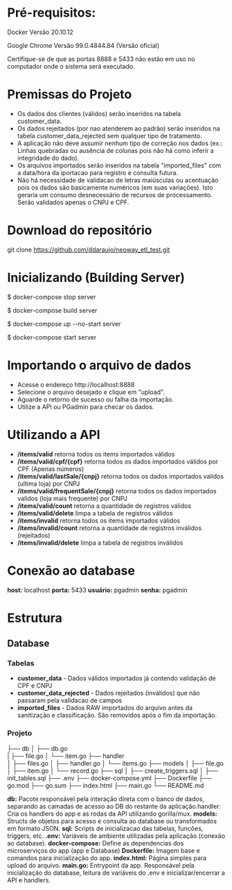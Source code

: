 # Pré-requisitos:

Docker Versão 20.10.12

Google Chrome Versão 99.0.4844.84 (Versão oficial)

Certifique-se de que as portas 8888 e 5433 não estão em uso no computador onde o sistema será executado.


# Premissas do Projeto

* Os dados dos clientes (válidos) serão inseridos na tabela customer_data.
* Os dados rejeitados (por nao atenderem ao padrão) serão inseridos na tabela customer_data_rejected sem qualquer tipo de tratamento.
* A aplicação não deve assumir nenhum tipo de correção nos dados (ex.: Linhas quebradas ou ausência de colunas pois não há como inferir a integridade do dado).
* Os arquivos importados serão inseridos na tabela "imported_files" com a data/hora da iportacao para registro e consulta futura.
* Não há necessidade de validacao de letras maiúsculas ou acentuação pois os dados são basicamente numéricos (em suas variações). Isto geraria um consumo desnecessário de recursos de processamento. Serão validados apenas o CNPJ e CPF.

# Download do repositório

git clone https://github.com/ddaraujo/neoway_etl_test.git

# Inicializando (Building Server)

$ docker-compose stop server

$ docker-compose build server

$ docker-compose up --no-start server

$ docker-compose start server


# Importando o arquivo de dados

+ Acesse o endereço http://localhost:8888
+ Selecione o arquivo desejado e clique em "upload".
+ Aguarde o retorno de sucesso ou falha da importação.
+ Utilize a API ou PGadmin para checar os dados.


# Utilizando a API

* **/items/valid**   retorna todos os items importados válidos
* **/items/valid/cpf/{cpf}**   retorna todos os dados importados válidos por CPF (Apenas números)
* **/items/valid/lastSale/{cnpj}**   retorna todos os dados importados validos (ultima loja) por CNPJ
* **/items/valid/frequentSale/{cnpj}**   retorna todos os dados importados validos (loja mais frequente) por CNPJ 
* **/items/valid/count**   retorna a quantidade de registros válidos
* **/items/valid/delete**   limpa a tabela de registros válidos
* **/items/invalid**   retorna todos os items importados válidos
* **/items/invalid/count**   retorna a quantidade de registros inválidos (rejeitados)
* **/items/invalid/delete**   limpa a tabela de registros inválidos

# Conexão ao database

**host:** localhost
**porta:** 5433
**usuário:** pgadmin
**senha:** pgadmin

# Estrutura
## Database
### Tabelas
* **customer_data** - Dados válidos importados já contendo validação de CPF e CNPJ
* **customer_data_rejected** - Dados rejeitados (inválidos) que não passaram pela validacao de campos
* **imported_files** - Dados RAW importados do arquivo antes da sanitização e classificação. São removidos após o fim da importação.

### Projeto

├── db
│   ├── db.go         
|   ├── file.go
│   └── item.go
├── handler                        
│   ├── files.go
│   ├── handler.go
│   └── items.go
├── models
│   ├── file.go
│   ├── item.go
│   └── record.go
├── sql
│   ├── create_triggers.sql
│   ├── init_tables.sql
├── .env
├── docker-compose.yml
├── Dockerfile
├── go.mod
├── go.sum
├── index.html
├── main.go
└── README.md

**db:** Pacote responsável pela interação direta com o banco de dados, separando as camadas de acesso ao DB do restante da aplicação.handler: Cria os handlers do app e as rodas da API utilizando gorilla/mux.
**models:** Structs de objetos para acesso e consulta ao database ou transformados em formato JSON.
**sql:** Scripts de inicializacao das tabelas, funcões, triggers, etc.
**.env:** Variáveis de ambiente utilizadas pela aplicação (conexão ao database).
**docker-compose:** Define as dependencias dos microserviços do app (app e Database)
**Dockerfile:** Imagem base e comandos para inicialização do app.
**index.html:** Página simples para upload do arquivo.
**main.go:** Entrypoint da app. Responsável pela inicialização do database, leitura de variáveis do .env e inicializar/encerrar a API e handlers.
